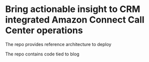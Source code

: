 # Bring actionable insight to CRM integrated Amazon Connect Call Center operations

The repo provides reference architecture to deploy 


The repo contains code tied to blog


